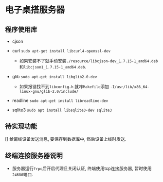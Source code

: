 <!--
 * @Author: TOTHTOT 37585883+TOTHTOT@users.noreply.github.com
 * @Date: 2025-03-20 16:20:48
 * @LastEditors: TOTHTOT 37585883+TOTHTOT@users.noreply.github.com
 * @LastEditTime: 2025-05-02 16:14:41
 * @FilePath: \ele_ds_server\readme.md
 * @Description: 这是默认设置,请设置`customMade`, 打开koroFileHeader查看配置 进行设置: https://github.com/OBKoro1/koro1FileHeader/wiki/%E9%85%8D%E7%BD%AE
-->
# 电子桌搭服务器

## 程序使用库
 
 - cjson 

 - curl `sudo apt-get install libcurl4-openssl-dev`
   - 如果安装不了就手动安装`./resource/libcjson-dev_1.7.15-1_amd64.deb`和`libcjson1_1.7.15-1_amd64.deb`.
 - glib `sudo apt-get install libglib2.0-dev`
   - 如果报错找不到`libconfig.h` 就咋`Makefile`添加 `-I/usr/lib/x86_64-linux-gnu/glib-2.0/include/`
 - readline `sudo apt-get install libreadline-dev`
 - sqlite3 `sudo apt install libsqlite3-dev sqlite3`

## 待实现功能
 
 [] 给离线设备发送消息, 要保存到数据库中, 然后设备上线时发送.

## 终端连接服务器说明

 - 服务器运行`frpc`后开启代理且关闭认证, 终端使用tcp连接服务器, 暂时使用`24680`端口.
